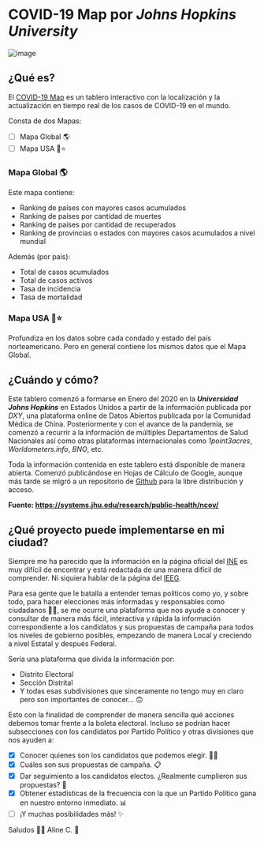 # COVID-19 Map por *Johns Hopkins University*
![image](https://user-images.githubusercontent.com/68859974/90201120-8474b100-dd9f-11ea-85e2-ba959375089a.png)

## ¿Qué es?
El [COVID-19 Map](https://coronavirus.jhu.edu/map.html) es un tablero interactivo con la localización y la actualización en tiempo real de los casos de COVID-19 en el mundo.

Consta de dos Mapas:
- [ ] Mapa Global 🌎
- [ ] Mapa USA 🗽⭐

### Mapa Global 🌎
Este mapa contiene:
* Ranking de países con mayores casos acumulados
* Ranking de países por cantidad de muertes
* Ranking de países por cantidad de recuperados
* Ranking de provincias o estados con mayores casos acumulados a nivel mundial

Además (por país): 
* Total de casos acumulados 
* Total de casos activos
* Tasa de incidencia
* Tasa de mortalidad

### Mapa USA 🗽⭐
Profundiza en los datos sobre cada condado y estado del país norteamericano. Pero en general contiene los mismos datos que el Mapa Global.

## ¿Cuándo y cómo?
Este tablero comenzó a formarse en Enero del 2020 en la _**Universidad Johns Hopkins**_ en Estados Unidos a partir de la información publicada por *DXY*, una plataforma online de Datos Abiertos publicada por la Comunidad Médica de China. Posteriormente y con el avance de la pandemia, se comenzó a recurrir a la información de múltiples Departamentos de Salud Nacionales así como otras plataformas internacionales como *1point3acres*,  *Worldometers.info*, *BNO*, etc.

Toda la información contenida en este tablero está disponible de manera abierta. 
Comenzó publicándose en Hojas de Cálculo de Google, aunque más tarde se migró a un repositorio de [Github](https://github.com/CSSEGISandData/COVID-19) para la libre distribución y acceso. 

**Fuente: https://systems.jhu.edu/research/public-health/ncov/**

## ¿Qué proyecto puede implementarse en mi ciudad?

Siempre me ha parecido que la información en la página oficial del [INE](https://www.ine.mx/) es muy difícil de encontrar y está redactada de una manera difícil de comprender. Ni siquiera hablar de la página del [IEEG](https://ieeg.mx/). 

Para esa gente que le batalla a entender temas políticos como yo, y sobre todo, para hacer elecciones más informadas y responsables como ciudadanos 💪🏼, se me ocurre una plataforma que nos ayude a conocer y consultar de manera más fácil, interactiva y rápida la información correspondiente a los candidatos y sus propuestas de campaña para todos los niveles de gobierno posibles, empezando de manera Local y creciendo a nivel Estatal y después Federal.

Sería una plataforma que divida la información por:
* Distrito Electoral
* Sección Distrital
* Y todas esas subdivisiones que sinceramente no tengo muy en claro pero son importantes de conocer… 🙃

Esto con la finalidad de comprender de manera sencilla qué acciones debemos tomar frente a la boleta electoral.
Incluso se podrían hacer subsecciones con los candidatos por Partido Político y otras divisiones que nos ayuden a:

- [x] Conocer quienes son los candidatos que podemos elegir. 👍🏼
- [x] Cuáles son sus propuestas de campaña. 📋
- [x] Dar seguimiento a los candidatos electos. ¿Realmente cumplieron sus propuestas? 🤔
- [x] Obtener estadísticas de la frecuencia con la que un Partido Político gana en nuestro entorno inmediato. 📊
- [ ] ¡Y muchas posibilidades más! ✨

Saludos ✌🏼
Aline C. 💙

